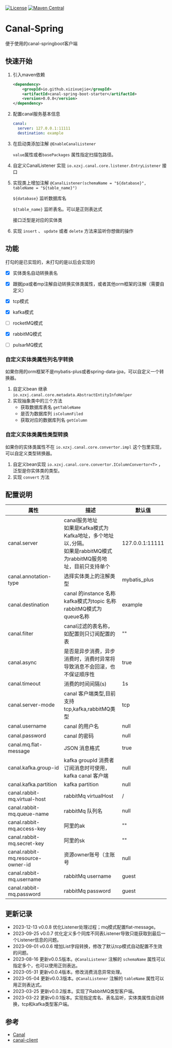 [![License](https://img.shields.io/badge/License-Apache%202.0-blue.svg)](https://github.com/xizixuejie/canal-spring/blob/master/LICENSE)
[![Maven Central](https://img.shields.io/maven-central/v/io.github.xizixuejie/canal-spring.svg?label=Maven%20Central)](https://central.sonatype.com/artifact/io.github.xizixuejie/canal-spring)

# Canal-Spring

便于使用的canal-springboot客户端

## 快速开始

1. 引入maven依赖

   ```xml
   <dependency>
       <groupId>io.github.xizixuejie</groupId>
       <artifactId>canal-spring-boot-starter</artifactId>
       <version>0.0.8</version>
   </dependency>
   ```

2. 配置canal服务基本信息

   ```yaml
   canal:
     server: 127.0.0.1:11111
     destination: example
   ```

3. 在启动类添加注解 `@EnableCanalListener`

   `value`属性或者`basePackages` 属性指定扫描包路径。

4. 自定义CanalListener 实现 `io.xzxj.canal.core.listener.EntryListener` 接口

5. 实现类上增加注解 `@CanalListener(schemaName = "${database}", tableName = "${table_name}")` 

    `${database}` 监听数据库名

     `${table_name}` 监听表名。可以是正则表达式

    接口泛型是对应的实体类

6. 实现 `insert`  、 `update` 或者 `delete` 方法来监听你想做的操作



## 功能

打勾的是已实现的，未打勾的是以后会实现的

- [x] 实体类名自动转换表名
- [x] 跟据jpa或者mp注解自动转换实体类属性，或者其他orm框架的注解（需要自定义）
- [x] tcp模式
- [x] kafka模式
- [ ] rocketMQ模式
- [x] rabbitMQ模式
- [ ] pulsarMQ模式



### 自定义实体类属性列名字转换

如果你用的orm框架不是mybatis-plus或者spring-data-jpa，可以自定义一个转换器。

1. 自定义bean 继承 `io.xzxj.canal.core.metadata.AbstractEntityInfoHelper` 
2. 实现抽象类中的三个方法
   - 获取数据库表名 `getTableName`
   - 是否为数据库列 `isColumnFiled`
   - 获取对应的数据库列名 `getColumn`

### 自定义实体类属性类型转换

如果你的实体类属性不在 `io.xzxj.canal.core.convertor.impl` 这个包里实现，可以自定义类型转换器。

1. 自定义bean实现 `io.xzxj.canal.core.convertor.IColumnConvertor<T>` ，泛型是你实体类的类型。
2. 实现 `convert` 方法



## 配置说明

| 属性                                | 描述                                                                                    | 默认值             |
|-----------------------------------|---------------------------------------------------------------------------------------|-----------------|
| canal.server                      | canal服务地址<br />如果是Kafka模式为Kafka地址，多个地址以`,`分隔。<br />如果是rabbitMQ模式为rabbitMQ服务地址，目前只支持单个 | 127.0.0.1:11111 |
| canal.annotation-type             | 选择实体类上的注解类型                                                                           | mybatis_plus    |
| canal.destination                 | canal 的instance 名称<br />kafka模式为topic 名称<br />rabbitMQ模式为queue名称                      | example         |
| canal.filter                      | canal过滤的表名称，如配置则只订阅配置的表                                                               | ""              |
| canal.async                       | 是否是异步消费，异步消费时，消费时异常将导致消息不会回滚，也不保证顺序性                                                  | true            |
| canal.timeout                     | 消费的时间间隔(s)                                                                            | 1s              |
| canal.server-mode                 | canal 客户端类型,目前支持 tcp,kafka,rabbitMQ类型                                                 | tcp             |
| canal.username                    | canal 的用户名                                                                            | null            |
| canal.password                    | canal 的密码                                                                             | null            |
| canal.mq.flat-message             | JSON 消息格式                                                                             | true            |
| canal.kafka.group-id              | kafka groupId 消费者订阅消息时可使用，kafka canal 客户端                                             | null            |
| canal.kafka.partition             | kafka partition                                                                       | null            |
| canal.rabbit-mq.virtual-host      | rabbitMq  virtualHost                                                                 | /               |
| canal.rabbit-mq.queue-name        | rabbitMq 队列名                                                                          | null            |
| canal.rabbit-mq.access-key        | 阿里的ak                                                                                 | ""              |
| canal.rabbit-mq.secret-key        | 阿里的sk                                                                                 | ""              |
| canal.rabbit-mq.resource-owner-id | 资源owner账号（主账号                                                                         | null            |
| canal.rabbit-mq.username          | rabbitMq username                                                                     | guest           |
| canal.rabbit-mq.password          | rabbitMq password                                                                     | guest           |



## 更新记录

- 2023-12-13 v0.0.8 优化Listener处理过程；mq模式配置flat-message。
- 2023-09-25 v0.0.7 优化定义多个同库不同表Listener导致只能获取到最后一个Listener信息的问题。
- 2023-09-01 v0.0.6 增加List字段转换，修改了默认tcp模式自动配置不生效的问题。
- 2023-08-16 更新v0.0.5版本。`@CanalListener` 注解的 `schemaName` 属性可以指定多个，也可以使用正则表达。
- 2023-05-31 更新v0.0.4版本。修改消费消息异常处理。
- 2023-05-04 更新v0.0.3版本。`@CanalListener` 注解的 `tableName` 属性可以用正则表达式。
- 2023-03-25 更新v0.0.2版本。实现了RabbitMQ类型客户端。
- 2023-03-22 更新v0.0.1版本。实现指定库名、表名监听，实体类属性自动转换，tcp和kafka类型客户端。



## 参考

- [Canal](https://github.com/alibaba/canal)
- [canal-client](https://github.com/NormanGyllenhaal/canal-client)
